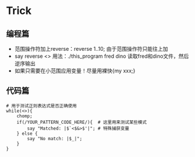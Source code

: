 # Trick

## 编程篇

- 范围操作符加上reverse：reverse 1..10; 由于范围操作符只能往上加
- say reverse <> 用法：./this_program fred dino 读取fred和dino文件，然后逆序输出
- 如果只需要在小范围应用变量！尽量用裸快{my xxx;}

## 代码篇
```perl5
# 用于测试正则表达式是否正确使用
while(<>){
    chomp;
    if(/YOUR_PATTERN_CODE_HERE/){  # 这里用来测试某些模式
        say "Matched: |$`<$&>$'|"; # 特殊捕获变量
    } else {
        say "No match: |$_|";
    }
}
```
